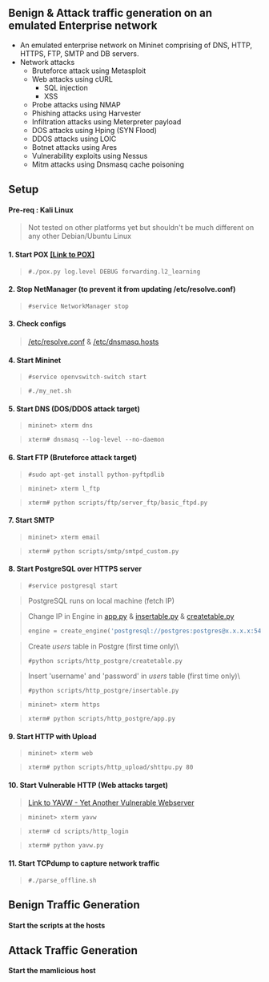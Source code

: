 ## Benign & Attack traffic generation on an emulated Enterprise network
* An emulated enterprise network on Mininet comprising of DNS, HTTP, HTTPS, FTP, SMTP and DB servers.
* Network attacks
  * Bruteforce attack using Metasploit
  * Web attacks using cURL
    * SQL injection
    * XSS
  * Probe attacks using NMAP
  * Phishing attacks using Harvester
  * Infiltration attacks using Meterpreter payload
  * DOS attacks using Hping (SYN Flood)
  * DDOS attacks using LOIC
  * Botnet attacks using Ares
  * Vulnerability exploits using Nessus
  * Mitm attacks using Dnsmasq cache poisoning
  
## Setup

#### Pre-req : Kali Linux
> Not tested on other platforms yet but shouldn't be much different on any other Debian/Ubuntu Linux

#### 1. Start POX [[Link to POX]](https://github.com/noxrepo/pox "POX Repo")
> ```console
> #./pox.py log.level DEBUG forwarding.l2_learning
> ```

#### 2. Stop NetManager (to prevent it from updating /etc/resolve.conf)
> ```console
> #service NetworkManager stop
> ```

#### 3. Check configs
> [/etc/resolve.conf](/resolve.conf) & [/etc/dnsmasq.hosts](/dnsmasq.hosts)

#### 4. Start Mininet
> ```console
> #service openvswitch-switch start
> ```

> ```console
> #./my_net.sh
> ```

#### 5. Start DNS (DOS/DDOS attack target)
> ```console
> mininet> xterm dns
> ```

> ```console
> xterm# dnsmasq --log-level --no-daemon
> ```

#### 6. Start FTP (Bruteforce attack target)
> ```console
> #sudo apt-get install python-pyftpdlib
> ```

> ```console
> mininet> xterm l_ftp
> ```

> ```console
> xterm# python scripts/ftp/server_ftp/basic_ftpd.py
> ```

#### 7. Start SMTP
> ```console
> mininet> xterm email
> ```

> ```console
> xterm# python scripts/smtp/smtpd_custom.py
> ```

#### 8. Start PostgreSQL over HTTPS server
> ```console
> #service postgresql start
> ```

> PostgreSQL runs on local machine (fetch IP)

> Change IP in Engine in [app.py](scripts/http_postgre/app.py) & [insertable.py](/scripts/http_postgre/insertable.py) & [createtable.py](scripts/http_postgre/createtable.py)
> ```python
> engine = create_engine('postgresql://postgres:postgres@x.x.x.x:5432/test', echo=True)
> ```

> Create *users* table in Postgre (first time only)\
> ```console
> #python scripts/http_postgre/createtable.py
> ```

> Insert 'username' and 'password' in *users* table (first time only)\
> ```console
> #python scripts/http_postgre/insertable.py
> ```

> ```console
> mininet> xterm https
> ```

> ```console
> xterm# python scripts/http_postgre/app.py
> ```

#### 9. Start HTTP with Upload
> ```console
> mininet> xterm web
> ```

> ```console
> xterm# python scripts/http_upload/shttpu.py 80
> ```

#### 10. Start Vulnerable HTTP (Web attacks target)
> [Link to YAVW - Yet Another Vulnerable Webserver](https://github.com/noleti/yavw)

> ```console
> mininet> xterm yavw
> ```

> ```console
> xterm# cd scripts/http_login
> ```

> ```console
> xterm# python yavw.py
> ```

#### 11. Start TCPdump to capture network traffic
> ```console
> #./parse_offline.sh
> ```


## Benign Traffic Generation
#### Start the scripts at the hosts

## Attack Traffic Generation
#### Start the mamlicious host
